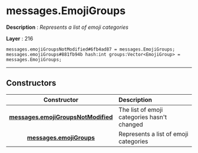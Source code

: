 # messages.EmojiGroups

**Description** : *Represents a list of emoji categories*

**Layer** : 216

```tl
messages.emojiGroupsNotModified#6fb4ad87 = messages.EmojiGroups;
messages.emojiGroups#881fb94b hash:int groups:Vector<EmojiGroup> = messages.EmojiGroups;
```

---

## Constructors

| Constructor | Description |
| :---: | :--- |
| [**messages.emojiGroupsNotModified**](constructor/messages.emojiGroupsNotModified) | The list of emoji categories hasn't changed |
| [**messages.emojiGroups**](constructor/messages.emojiGroups) | Represents a list of emoji categories |